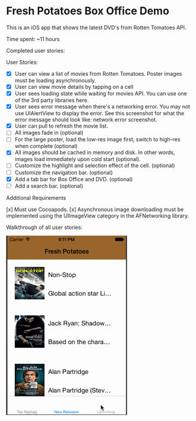 # Fresh Potatoes Box Office Demo

This is an iOS app that shows the latest DVD's from Rotten Tomatoes API.

Time spent: ~11 hours

Completed user stories:

User Stories:

* [x] User can view a list of movies from Rotten Tomatoes.  Poster images must be loading asynchronously.
* [x] User can view movie details by tapping on a cell
* [x] User sees loading state while waiting for movies API.  You can use one of the 3rd party libraries here.
* [x] User sees error message when there's a networking error.  You may not use UIAlertView to display the error.  See this screenshot for what the error message should look like: network error screenshot.
* [x] User can pull to refresh the movie list.
* [ ] All images fade in (optional)
* [ ] For the large poster, load the low-res image first, switch to high-res when complete (optional)
* [x] All images should be cached in memory and disk. In other words, images load immediately upon cold start (optional).
* [ ] Customize the highlight and selection effect of the cell. (optional)
* [ ] Customize the navigation bar. (optional)
* [x] Add a tab bar for Box Office and DVD. (optional)
* [ ] Add a search bar. (optional)

Additional Requirements

[x] Must use Cocoapods.
[x] Asynchronous image downloading must be implemented using the UIImageView category in the AFNetworking library.

Walkthrough of all user stories:

![Video Walkthrough](fresh_potatoes.gif)
